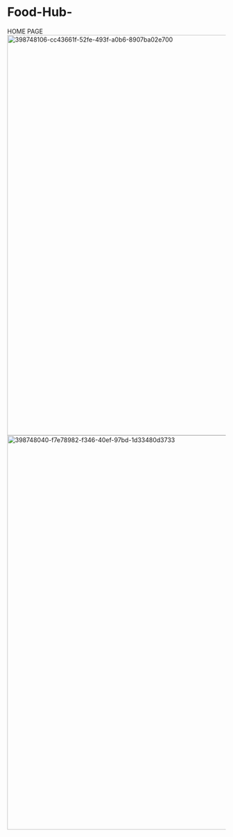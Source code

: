 # Food-Hub-

HOME PAGE
<img width="1919" height="923" alt="398748106-cc43661f-52fe-493f-a0b6-8907ba02e700" src="https://github.com/user-attachments/assets/bb01c7bb-12ed-48c5-8049-33db894360be" />
<img width="1885" height="909" alt="398748040-f7e78982-f346-40ef-97bd-1d33480d3733" src="https://github.com/user-attachments/assets/f2434af7-3371-4cae-8a04-96610b511ba3" />
